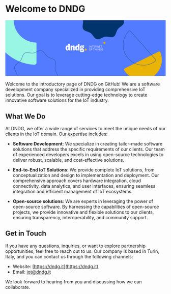 # Welcome to DNDG

![DNDG Logo](/profile/banner.jpg)

Welcome to the introductory page of DNDG on GitHub! We are a software development company specialized in providing comprehensive IoT solutions. Our goal is to leverage cutting-edge technology to create innovative software solutions for the IoT industry.

## What We Do

At DNDG, we offer a wide range of services to meet the unique needs of our clients in the IoT domain. Our expertise includes:

- **Software Development**: We specialize in creating tailor-made software solutions that address the specific requirements of our clients. Our team of experienced developers excels in using open-source technologies to deliver robust, scalable, and cost-effective solutions.

- **End-to-End IoT Solutions**: We provide complete IoT solutions, from conceptualization and design to implementation and deployment. Our comprehensive approach covers hardware integration, cloud connectivity, data analytics, and user interfaces, ensuring seamless integration and efficient management of IoT ecosystems.

- **Open-source solutions**: We are experts in leveraging the power of open-source software. By harnessing the capabilities of open-source projects, we provide innovative and flexible solutions to our clients, ensuring transparency, interoperability, and community support.

## Get in Touch

If you have any questions, inquiries, or want to explore partnership opportunities, feel free to reach out to us. Our company is based in Turin, Italy, and you can contact us through the following channels:

- Website: [https://dndg.it](https://dndg.it)
- Email: iot@dndg.it

We look forward to hearing from you and discussing how we can collaborate.
